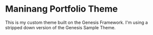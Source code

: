 # Maninang Portfolio Theme

This is my custom theme built on the Genesis Framework. I'm using a stripped down version of the Genesis Sample Theme.